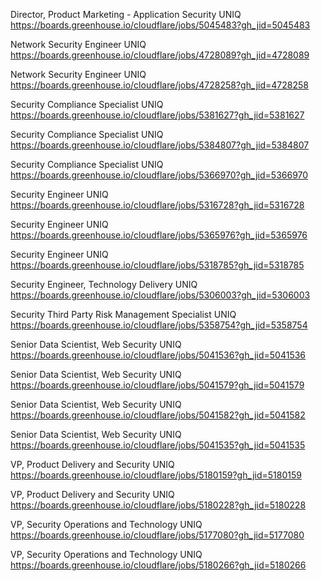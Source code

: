 Director, Product Marketing - Application Security  UNIQ https://boards.greenhouse.io/cloudflare/jobs/5045483?gh_jid=5045483

Network Security Engineer UNIQ https://boards.greenhouse.io/cloudflare/jobs/4728089?gh_jid=4728089

Network Security Engineer UNIQ https://boards.greenhouse.io/cloudflare/jobs/4728258?gh_jid=4728258

Security Compliance Specialist UNIQ https://boards.greenhouse.io/cloudflare/jobs/5381627?gh_jid=5381627

Security Compliance Specialist UNIQ https://boards.greenhouse.io/cloudflare/jobs/5384807?gh_jid=5384807

Security Compliance Specialist UNIQ https://boards.greenhouse.io/cloudflare/jobs/5366970?gh_jid=5366970

Security Engineer UNIQ https://boards.greenhouse.io/cloudflare/jobs/5316728?gh_jid=5316728

Security Engineer UNIQ https://boards.greenhouse.io/cloudflare/jobs/5365976?gh_jid=5365976

Security Engineer UNIQ https://boards.greenhouse.io/cloudflare/jobs/5318785?gh_jid=5318785

Security Engineer, Technology Delivery UNIQ https://boards.greenhouse.io/cloudflare/jobs/5306003?gh_jid=5306003

Security Third Party Risk Management Specialist UNIQ https://boards.greenhouse.io/cloudflare/jobs/5358754?gh_jid=5358754

Senior Data Scientist, Web Security UNIQ https://boards.greenhouse.io/cloudflare/jobs/5041536?gh_jid=5041536

Senior Data Scientist, Web Security UNIQ https://boards.greenhouse.io/cloudflare/jobs/5041579?gh_jid=5041579

Senior Data Scientist, Web Security UNIQ https://boards.greenhouse.io/cloudflare/jobs/5041582?gh_jid=5041582

Senior Data Scientist, Web Security UNIQ https://boards.greenhouse.io/cloudflare/jobs/5041535?gh_jid=5041535

VP, Product Delivery and Security UNIQ https://boards.greenhouse.io/cloudflare/jobs/5180159?gh_jid=5180159

VP, Product Delivery and Security UNIQ https://boards.greenhouse.io/cloudflare/jobs/5180228?gh_jid=5180228

VP, Security Operations and Technology  UNIQ https://boards.greenhouse.io/cloudflare/jobs/5177080?gh_jid=5177080

VP, Security Operations and Technology  UNIQ https://boards.greenhouse.io/cloudflare/jobs/5180266?gh_jid=5180266

